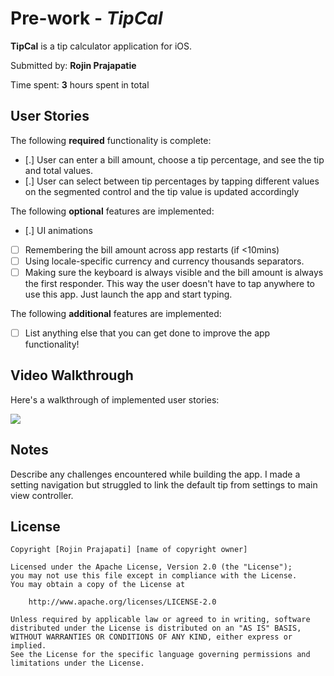 # Pre-work - *TipCal*

**TipCal** is a tip calculator application for iOS.

Submitted by: **Rojin Prajapatie**

Time spent: **3** hours spent in total

## User Stories

The following **required** functionality is complete:

* [.] User can enter a bill amount, choose a tip percentage, and see the tip and total values.
* [.] User can select between tip percentages by tapping different values on the segmented control and the tip value is updated accordingly

The following **optional** features are implemented:

* [.] UI animations
* [ ] Remembering the bill amount across app restarts (if <10mins)
* [ ] Using locale-specific currency and currency thousands separators.
* [ ] Making sure the keyboard is always visible and the bill amount is always the first responder. This way the user doesn't have to tap anywhere to use this app. Just launch the app and start typing.

The following **additional** features are implemented:

- [ ] List anything else that you can get done to improve the app functionality!

## Video Walkthrough

Here's a walkthrough of implemented user stories:

![](https://i.imgur.com/RZKznX5.gif)

## Notes

Describe any challenges encountered while building the app.
I made a setting navigation but struggled to link the default tip from settings to main view controller. 

## License

    Copyright [Rojin Prajapati] [name of copyright owner]

    Licensed under the Apache License, Version 2.0 (the "License");
    you may not use this file except in compliance with the License.
    You may obtain a copy of the License at

        http://www.apache.org/licenses/LICENSE-2.0

    Unless required by applicable law or agreed to in writing, software
    distributed under the License is distributed on an "AS IS" BASIS,
    WITHOUT WARRANTIES OR CONDITIONS OF ANY KIND, either express or implied.
    See the License for the specific language governing permissions and
    limitations under the License.

